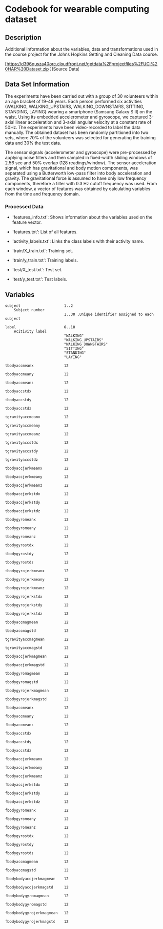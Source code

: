 Codebook for wearable computing dataset
==================================
## Description

Additional information about the variables, data and transformations used in the course project for the Johns Hopkins Getting and Cleaning Data course.

[https://d396qusza40orc.cloudfront.net/getdata%2Fprojectfiles%2FUCI%20HAR%20Dataset.zip ](Source Data)

## Data Set Information

The experiments have been carried out with a group of 30 volunteers within an age bracket of 19-48 years. Each person performed six activities (WALKING, WALKING_UPSTAIRS, WALKING_DOWNSTAIRS, SITTING, STANDING, LAYING) wearing a smartphone (Samsung Galaxy S II) on the waist. Using its embedded accelerometer and gyroscope, we captured 3-axial linear acceleration and 3-axial angular velocity at a constant rate of 50Hz. The experiments have been video-recorded to label the data manually. The obtained dataset has been randomly partitioned into two sets, where 70% of the volunteers was selected for generating the training data and 30% the test data.

The sensor signals (accelerometer and gyroscope) were pre-processed by applying noise filters and then sampled in fixed-width sliding windows of 2.56 sec and 50% overlap (128 readings/window). The sensor acceleration signal, which has gravitational and body motion components, was separated using a Butterworth low-pass filter into body acceleration and gravity. The gravitational force is assumed to have only low frequency components, therefore a filter with 0.3 Hz cutoff frequency was used. From each window, a vector of features was obtained by calculating variables from the time and frequency domain.

### Processed Data

- 'features_info.txt': Shows information about the variables used on the feature vector.

- 'features.txt': List of all features.

- 'activity_labels.txt': Links the class labels with their activity name.

- 'train/X_train.txt': Training set.

- 'train/y_train.txt': Training labels.

- 'test/X_test.txt': Test set.

- 'test/y_test.txt': Test labels.
## Variables
````
subject                    1..2
    Subject number
                           1..30 .Unique identifier assigned to each subject

label                      6..18
    Acitivity label
                           "WALKING"
                           "WALKING_UPSTAIRS"
                           "WALKING_DOWNSTAIRS"
                           "SITTING"
                           "STANDING"
                           "LAYING"

tbodyaccmeanx              12

tbodyaccmeany              12

tbodyaccmeanz              12

tbodyaccstdx               12

tbodyaccstdy               12

tbodyaccstdz               12

tgravityaccmeanx           12

tgravityaccmeany           12

tgravityaccmeanz           12

tgravityaccstdx            12

tgravityaccstdy            12

tgravityaccstdz            12

tbodyaccjerkmeanx          12

tbodyaccjerkmeany          12

tbodyaccjerkmeanz          12

tbodyaccjerkstdx           12

tbodyaccjerkstdy           12

tbodyaccjerkstdz           12

tbodygyromeanx             12

tbodygyromeany             12

tbodygyromeanz             12

tbodygyrostdx              12

tbodygyrostdy              12

tbodygyrostdz              12

tbodygyrojerkmeanx         12

tbodygyrojerkmeany         12

tbodygyrojerkmeanz         12

tbodygyrojerkstdx          12

tbodygyrojerkstdy          12

tbodygyrojerkstdz          12

tbodyaccmagmean            12

tbodyaccmagstd             12

tgravityaccmagmean         12

tgravityaccmagstd          12

tbodyaccjerkmagmean        12

tbodyaccjerkmagstd         12

tbodygyromagmean           12

tbodygyromagstd            12

tbodygyrojerkmagmean       12

tbodygyrojerkmagstd        12

fbodyaccmeanx              12

fbodyaccmeany              12

fbodyaccmeanz              12

fbodyaccstdx               12

fbodyaccstdy               12

fbodyaccstdz               12

fbodyaccjerkmeanx          12

fbodyaccjerkmeany          12

fbodyaccjerkmeanz          12

fbodyaccjerkstdx           12

fbodyaccjerkstdy           12

fbodyaccjerkstdz           12

fbodygyromeanx             12

fbodygyromeany             12

fbodygyromeanz             12

fbodygyrostdx              12

fbodygyrostdy              12

fbodygyrostdz              12

fbodyaccmagmean            12

fbodyaccmagstd             12

fbodybodyaccjerkmagmean    12

fbodybodyaccjerkmagstd     12

fbodybodygyromagmean       12

fbodybodygyromagstd        12

fbodybodygyrojerkmagmean   12

fbodybodygyrojerkmagstd    12

````
